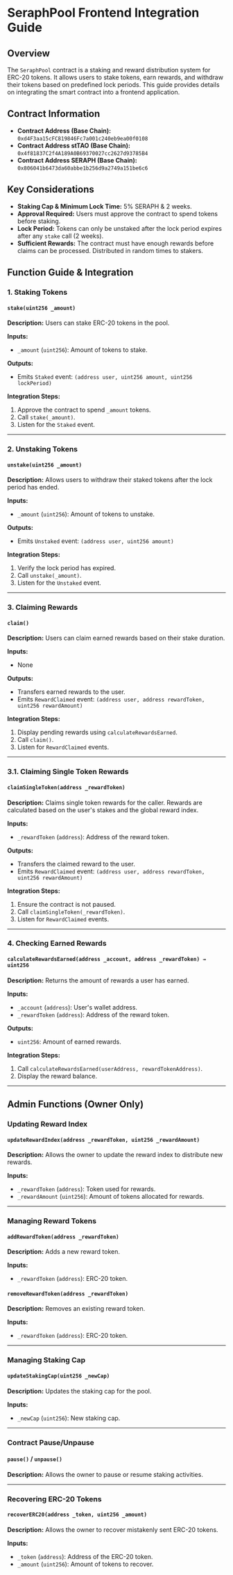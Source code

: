 # SeraphPool Frontend Integration Guide

## Overview

The `SeraphPool` contract is a staking and reward distribution system for ERC-20 tokens. It allows users to stake tokens, earn rewards, and withdraw their tokens based on predefined lock periods. This guide provides details on integrating the smart contract into a frontend application.

## Contract Information

- **Contract Address (Base Chain):** `0xd4F3aa15cFC819846Fc7a001c240eb9ea00f0108`
- **Contract Address stTAO (Base Chain):** `0x4f81837C2f4A189A0B69370027cc2627d93785B4`
- **Contract Address SERAPH (Base Chain):** `0x806041b6473da60abbe1b256d9a2749a151be6c6`

## Key Considerations

- **Staking Cap & Minimum Lock Time:** 5% SERAPH & 2 weeks.
- **Approval Required:** Users must approve the contract to spend tokens before staking.
- **Lock Period:** Tokens can only be unstaked after the lock period expires after any `stake` call (2 weeks).
- **Sufficient Rewards:** The contract must have enough rewards before claims can be processed. Distributed in random times to stakers.

## Function Guide & Integration

### 1. Staking Tokens

#### `stake(uint256 _amount)`

**Description:**
Users can stake ERC-20 tokens in the pool.

**Inputs:**

- `_amount` (`uint256`): Amount of tokens to stake.

**Outputs:**

- Emits `Staked` event: `(address user, uint256 amount, uint256 lockPeriod)`

**Integration Steps:**

1. Approve the contract to spend `_amount` tokens.
2. Call `stake(_amount)`.
3. Listen for the `Staked` event.

---

### 2. Unstaking Tokens

#### `unstake(uint256 _amount)`

**Description:**
Allows users to withdraw their staked tokens after the lock period has ended.

**Inputs:**

- `_amount` (`uint256`): Amount of tokens to unstake.

**Outputs:**

- Emits `Unstaked` event: `(address user, uint256 amount)`

**Integration Steps:**

1. Verify the lock period has expired.
2. Call `unstake(_amount)`.
3. Listen for the `Unstaked` event.

---

### 3. Claiming Rewards

#### `claim()`

**Description:**
Users can claim earned rewards based on their stake duration.

**Inputs:**

- None

**Outputs:**

- Transfers earned rewards to the user.
- Emits `RewardClaimed` event: `(address user, address rewardToken, uint256 rewardAmount)`

**Integration Steps:**

1. Display pending rewards using `calculateRewardsEarned`.
2. Call `claim()`.
3. Listen for `RewardClaimed` events.

---

### 3.1. Claiming Single Token Rewards

#### `claimSingleToken(address _rewardToken)`

**Description:**
Claims single token rewards for the caller. Rewards are calculated based on the user's stakes and the global reward index.

**Inputs:**

- `_rewardToken` (`address`): Address of the reward token.

**Outputs:**

- Transfers the claimed reward to the user.
- Emits `RewardClaimed` event: `(address user, address rewardToken, uint256 rewardAmount)`

**Integration Steps:**

1. Ensure the contract is not paused.
2. Call `claimSingleToken(_rewardToken)`.
3. Listen for `RewardClaimed` events.

---

### 4. Checking Earned Rewards

#### `calculateRewardsEarned(address _account, address _rewardToken) → uint256`

**Description:**
Returns the amount of rewards a user has earned.

**Inputs:**

- `_account` (`address`): User's wallet address.
- `_rewardToken` (`address`): Address of the reward token.

**Outputs:**

- `uint256`: Amount of earned rewards.

**Integration Steps:**

1. Call `calculateRewardsEarned(userAddress, rewardTokenAddress)`.
2. Display the reward balance.

---

## Admin Functions (Owner Only)

### Updating Reward Index

#### `updateRewardIndex(address _rewardToken, uint256 _rewardAmount)`

**Description:**
Allows the owner to update the reward index to distribute new rewards.

**Inputs:**

- `_rewardToken` (`address`): Token used for rewards.
- `_rewardAmount` (`uint256`): Amount of tokens allocated for rewards.

---

### Managing Reward Tokens

#### `addRewardToken(address _rewardToken)`

**Description:**
Adds a new reward token.

**Inputs:**

- `_rewardToken` (`address`): ERC-20 token.

#### `removeRewardToken(address _rewardToken)`

**Description:**
Removes an existing reward token.

**Inputs:**

- `_rewardToken` (`address`): ERC-20 token.

---

### Managing Staking Cap

#### `updateStakingCap(uint256 _newCap)`

**Description:**
Updates the staking cap for the pool.

**Inputs:**

- `_newCap` (`uint256`): New staking cap.

---

### Contract Pause/Unpause

#### `pause()` / `unpause()`

**Description:**
Allows the owner to pause or resume staking activities.

---

### Recovering ERC-20 Tokens

#### `recoverERC20(address _token, uint256 _amount)`

**Description:**
Allows the owner to recover mistakenly sent ERC-20 tokens.

**Inputs:**

- `_token` (`address`): Address of the ERC-20 token.
- `_amount` (`uint256`): Amount of tokens to recover.
